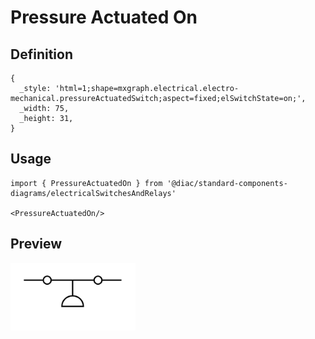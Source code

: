 # Pressure Actuated On

## Definition

```
{
  _style: 'html=1;shape=mxgraph.electrical.electro-mechanical.pressureActuatedSwitch;aspect=fixed;elSwitchState=on;',
  _width: 75,
  _height: 31,
}
```

## Usage

```
import { PressureActuatedOn } from '@diac/standard-components-diagrams/electricalSwitchesAndRelays'

<PressureActuatedOn/>
```

## Preview

<img src="./pressure-actuated-on.png" width="200"/>
